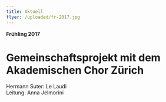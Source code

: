 ```yaml
---
title: Aktuell
flyer: /uploaded/fr-2017.jpg
---
```


**Frühling 2017**

# Gemeinschaftsprojekt mit dem Akademischen Chor Zürich
Hermann Suter: Le Laudi  
Leitung: Anna Jelmorini